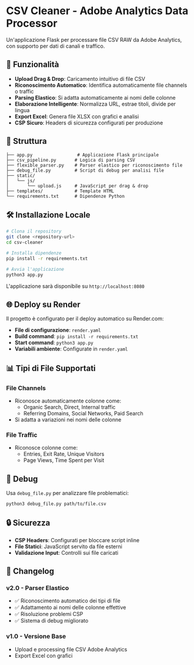 # CSV Cleaner - Adobe Analytics Data Processor

Un'applicazione Flask per processare file CSV RAW da Adobe Analytics, con supporto per dati di canali e traffico.

## 🚀 Funzionalità

- **Upload Drag & Drop**: Caricamento intuitivo di file CSV
- **Riconoscimento Automatico**: Identifica automaticamente file channels o traffic
- **Parsing Elastico**: Si adatta automaticamente ai nomi delle colonne
- **Elaborazione Intelligente**: Normalizza URL, estrae titoli, divide per lingua
- **Export Excel**: Genera file XLSX con grafici e analisi
- **CSP Sicuro**: Headers di sicurezza configurati per produzione

## 📁 Struttura

```
├── app.py                 # Applicazione Flask principale
├── csv_pipeline.py       # Logica di parsing CSV
├── flexible_parser.py    # Parser elastico per riconoscimento file
├── debug_file.py         # Script di debug per analisi file
├── static/
│   └── js/
│       └── upload.js     # JavaScript per drag & drop
├── templates/            # Template HTML
└── requirements.txt      # Dipendenze Python
```

## 🛠️ Installazione Locale

```bash
# Clona il repository
git clone <repository-url>
cd csv-cleaner

# Installa dipendenze
pip install -r requirements.txt

# Avvia l'applicazione
python3 app.py
```

L'applicazione sarà disponibile su `http://localhost:8080`

## 🌐 Deploy su Render

Il progetto è configurato per il deploy automatico su Render.com:

- **File di configurazione**: `render.yaml`
- **Build command**: `pip install -r requirements.txt`
- **Start command**: `python3 app.py`
- **Variabili ambiente**: Configurate in `render.yaml`

## 📊 Tipi di File Supportati

### File Channels
- Riconosce automaticamente colonne come:
  - Organic Search, Direct, Internal traffic
  - Referring Domains, Social Networks, Paid Search
- Si adatta a variazioni nei nomi delle colonne

### File Traffic  
- Riconosce colonne come:
  - Entries, Exit Rate, Unique Visitors
  - Page Views, Time Spent per Visit

## 🔧 Debug

Usa `debug_file.py` per analizzare file problematici:

```bash
python3 debug_file.py path/to/file.csv
```

## 🔒 Sicurezza

- **CSP Headers**: Configurati per bloccare script inline
- **File Statici**: JavaScript servito da file esterni
- **Validazione Input**: Controlli sui file caricati

## 📝 Changelog

### v2.0 - Parser Elastico
- ✅ Riconoscimento automatico dei tipi di file
- ✅ Adattamento ai nomi delle colonne effettive
- ✅ Risoluzione problemi CSP
- ✅ Sistema di debug migliorato

### v1.0 - Versione Base
- Upload e processing file CSV Adobe Analytics
- Export Excel con grafici